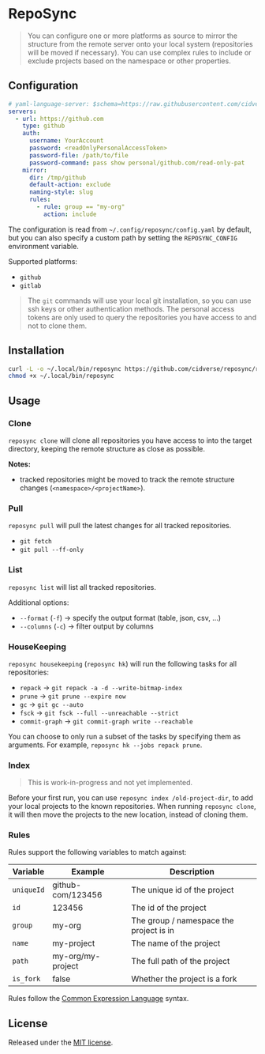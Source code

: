 # RepoSync

> You can configure one or more platforms as source to mirror the structure from the remote server onto your local system (repositories will be moved if necessary).
> You can use complex rules to include or exclude projects based on the namespace or other properties.

## Configuration

```yaml
# yaml-language-server: $schema=https://raw.githubusercontent.com/cidverse/reposync/main/configschema/v1.json
servers:
  - url: https://github.com
    type: github
    auth:
      username: YourAccount
      password: <readOnlyPersonalAccessToken>
      password-file: /path/to/file
      password-command: pass show personal/github.com/read-only-pat
    mirror:
      dir: /tmp/github
      default-action: exclude
      naming-style: slug
      rules:
        - rule: group == "my-org"
          action: include
```

The configuration is read from `~/.config/reposync/config.yaml` by default, but you can also specify a custom path by setting the `REPOSYNC_CONFIG` environment variable.

Supported platforms:

- `github`
- `gitlab`

> The `git` commands will use your local git installation, so you can use ssh keys or other authentication methods.
> The personal access tokens are only used to query the repositories you have access to and not to clone them.

## Installation

```bash
curl -L -o ~/.local/bin/reposync https://github.com/cidverse/reposync/releases/download/v0.5.0/linux_amd64
chmod +x ~/.local/bin/reposync
```

## Usage

### Clone

`reposync clone` will clone all repositories you have access to into the target directory, keeping the remote structure as close as possible.

**Notes:**

- tracked repositories might be moved to track the remote structure changes (`<namespace>/<projectName>`).

### Pull

`reposync pull` will pull the latest changes for all tracked repositories.

- `git fetch`
- `git pull --ff-only`

### List

`reposync list` will list all tracked repositories.

Additional options:

- `--format` (`-f`) -> specify the output format (table, json, csv, ...)
- `--columns` (`-c`) -> filter output by columns

### HouseKeeping

`reposync housekeeping` (`reposync hk`) will run the following tasks for all repositories:

- `repack` -> `git repack -a -d --write-bitmap-index`
- `prune` -> `git prune --expire now`
- `gc` -> `git gc --auto`
- `fsck` -> `git fsck --full --unreachable --strict`
- `commit-graph` -> `git commit-graph write --reachable`

You can choose to only run a subset of the tasks by specifying them as arguments. For example, `reposync hk --jobs repack prune`.

### Index

> This is work-in-progress and not yet implemented.

Before your first run, you can use `reposync index /old-project-dir`, to add your local projects to the known repositories.
When running `reposync clone`, it will then move the projects to the new location, instead of cloning them.

### Rules

Rules support the following variables to match against:

| Variable   | Example           | Description                             |
|------------|-------------------|-----------------------------------------|
| `uniqueId` | github-com/123456 | The unique id of the project            |
| `id`       | 123456            | The id of the project                   |
| `group`    | my-org            | The group / namespace the project is in |
| `name`     | my-project        | The name of the project                 |
| `path`     | my-org/my-project | The full path of the project            |
| `is_fork`  | false             | Whether the project is a fork           |

Rules follow the [Common Expression Language](https://github.com/google/cel-spec) syntax.

## License

Released under the [MIT license](./LICENSE).
